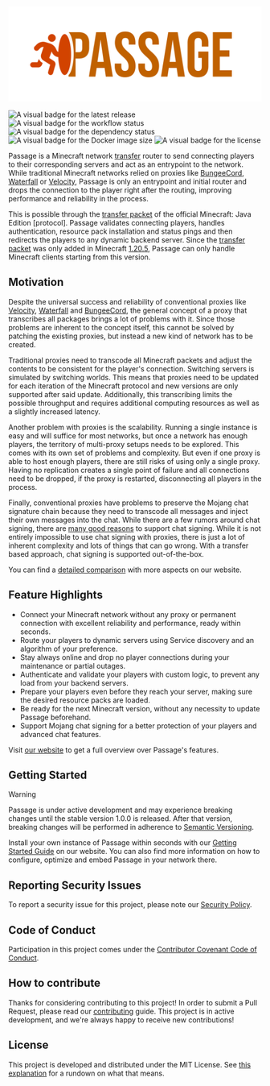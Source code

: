 ![The official Logo of passage](.github/images/logo.png "passage")

![A visual badge for the latest release](https://img.shields.io/github/v/release/scrayosnet/passage "Latest Release")
![A visual badge for the workflow status](https://img.shields.io/github/actions/workflow/status/scrayosnet/passage/docker.yml "Workflow Status")
![A visual badge for the dependency status](https://img.shields.io/librariesio/github/scrayosnet/passage "Dependencies")
![A visual badge for the Docker image size](https://ghcr-badge.egpl.dev/scrayosnet/passage/size "Image Size")
![A visual badge for the license](https://img.shields.io/github/license/scrayosnet/passage "License")

Passage is a Minecraft network [transfer][transfer-packet] router to send connecting players to their corresponding
servers and act as an entrypoint to the network. While traditional Minecraft networks relied on proxies like
[BungeeCord][bungeecord-docs], [Waterfall][waterfall-docs] or [Velocity][velocity-docs], Passage is only an entrypoint
and initial router and drops the connection to the player right after the routing, improving performance and reliability
in the process.

This is possible through the [transfer packet][transfer-packet] of the official Minecraft: Java Edition
[protocol]. Passage validates connecting players, handles authentication, resource pack installation and status pings
and then redirects the players to any dynamic backend server. Since the [transfer packet][transfer-packet] was only
added in Minecraft [1.20.5][minecraft-1-20-5], Passage can only handle Minecraft clients starting from this version.

## Motivation

Despite the universal success and reliability of conventional proxies like [Velocity][velocity-docs],
[Waterfall][waterfall-docs] and [BungeeCord][bungeecord-docs], the general concept of a proxy that transcribes all
packages brings a lot of problems with it. Since those problems are inherent to the concept itself, this cannot be
solved by patching the existing proxies, but instead a new kind of network has to be created.

Traditional proxies need to transcode all Minecraft packets and adjust the contents to be consistent for the player's
connection. Switching servers is simulated by switching worlds. This means that proxies need to be updated for each
iteration of the Minecraft protocol and new versions are only supported after said update. Additionally, this
transcribing limits the possible throughput and requires additional computing resources as well as a slightly increased
latency.

Another problem with proxies is the scalability. Running a single instance is easy and will suffice for most networks,
but once a network has enough players, the territory of multi-proxy setups needs to be explored. This comes with its own
set of problems and complexity. But even if one proxy is able to host enough players, there are still risks of using
only a single proxy. Having no replication creates a single point of failure and all connections need to be dropped, if
the proxy is restarted, disconnecting all players in the process.

Finally, conventional proxies have problems to preserve the Mojang chat signature chain because they need to transcode
all messages and inject their own messages into the chat. While there are a few rumors around chat signing, there are
[many good reasons][chat-signing-explanation] to support chat signing. While it is not entirely impossible to use chat
signing with proxies, there is just a lot of inherent complexity and lots of things that can go wrong. With a transfer
based approach, chat signing is supported out-of-the-box.

You can find a [detailed comparison][passage-comparison] with more aspects on our website.

## Feature Highlights

* Connect your Minecraft network without any proxy or permanent connection with excellent reliability and performance, ready within seconds.
* Route your players to dynamic servers using Service discovery and an algorithm of your preference.
* Stay always online and drop no player connections during your maintenance or partial outages.
* Authenticate and validate your players with custom logic, to prevent any load from your backend servers.
* Prepare your players even before they reach your server, making sure the desired resource packs are loaded.
* Be ready for the next Minecraft version, without any necessity to update Passage beforehand.
* Support Mojang chat signing for a better protection of your players and advanced chat features.

Visit [our website][passage-website] to get a full overview over Passage's features.

## Getting Started

> [!WARNING]
> Passage is under active development and may experience breaking changes until the stable version 1.0.0 is released.
> After that version, breaking changes will be performed in adherence to [Semantic Versioning][semver-docs].

Install your own instance of Passage within seconds with our [Getting Started Guide][passage-guide] on our website. You
can also find more information on how to configure, optimize and embed Passage in your network there.

## Reporting Security Issues

To report a security issue for this project, please note our [Security Policy][security-policy].

## Code of Conduct

Participation in this project comes under the [Contributor Covenant Code of Conduct][code-of-conduct].

## How to contribute

Thanks for considering contributing to this project! In order to submit a Pull Request, please read
our [contributing][contributing-guide] guide. This project is in active development, and we're always happy to receive
new contributions!

## License

This project is developed and distributed under the MIT License. See [this explanation][mit-license-doc] for a rundown
on what that means.

[passage-website]: https://passage.scrayos.net

[passage-guide]: https://passage.scrayos.net/docs/getting-started

[passage-comparison]: https://passage.scrayos.net/docs/comparison

[chat-signing-explanation]:https://gist.github.com/kennytv/ed783dd244ca0321bbd882c347892874

[protocol-docs]: https://minecraft.wiki/w/Java_Edition_protocol

[minecraft-1-20-5]: http://minecraft.wiki/w/1.20.5

[rust-docs]: https://www.rust-lang.org/

[kubernetes-docs]: https://kubernetes.io/

[pvn-docs]: https://wiki.vg/Protocol_version_numbers

[transfer-packet]: https://minecraft.wiki/w/Java_Edition_protocol#Transfer_(configuration)

[bungeecord-docs]: https://github.com/SpigotMC/BungeeCord

[waterfall-docs]: https://github.com/PaperMC/Waterfall

[velocity-docs]: https://github.com/PaperMC/Velocity

[semver-docs]: https://semver.org/lang/de/

[github-releases]: https://github.com/scrayosnet/passage/releases

[github-ghcr]: https://github.com/scrayosnet/passage/pkgs/container/passage

[helm-chart-docs]: https://helm.sh/

[kustomize-docs]: https://kustomize.io/

[security-policy]: SECURITY.md

[code-of-conduct]: CODE_OF_CONDUCT.md

[contributing-guide]: CONTRIBUTING.md

[mit-license-doc]: https://choosealicense.com/licenses/mit/
